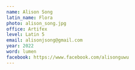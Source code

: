 ```yaml
---
name: Alison Song
latin_name: Flora
photo: alison_song.jpg
office: Artifex
level: Latin 5
email: alisonjsong@gmail.com
year: 2022
word: lumen
facebook: https://www.facebook.com/alisonguwu
---
```

